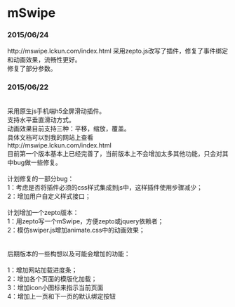# mSwipe
<h3>2015/06/24</h3>
http://mswipe.lckun.com/index.html
采用zepto.js改写了插件，修复了事件绑定和动画效果，流畅性更好。<br>
修复了部分参数。<br>

<h3>2015/06/22</h3>
<br>
采用原生js手机端h5全屏滑动插件。
<br>
支持水平垂直滑动方式。
<br>
动画效果目前支持三种：平移，缩放，覆盖。
<br>
具体文档可以到我的网站上查看<br>
http://mswipe.lckun.com/index.html
<br>
目前第一个版本基本上已经完善了，当前版本上不会增加太多其他功能，只会对其中bug做一些修复。<br>
<br>
计划修复的一部分bug：<br>
1：考虑是否将插件必须的css样式集成到js中，这样插件使用步骤减少；<br>
2：增加用户自定义样式接口；<br>
<br>
计划增加一个zepto版本：<br>
1：用zepto写一个mSwipe，方便zepto或jquery依赖者；<br>
2：模仿swiper.js增加animate.css中的动画效果；<br>
<br>
<br>
后期版本的一些构想以及可能会增加的功能：<br>
<br>
1：增加网站加载进度条；<br>
2：增加各个页面的模版化加载；<br>
3：增加icon小图标来指示当前页面<br>
4：增加上一页和下一页的默认绑定按钮

